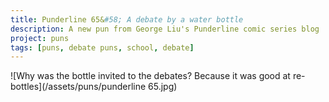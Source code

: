 ```yaml
---
title: Punderline 65&#58; A debate by a water bottle 
description: A new pun from George Liu's Punderline comic series blog
project: puns
tags: [puns, debate puns, school, debate]
---
```


![Why was the bottle invited to the debates? Because it was good at re-bottles](/assets/puns/punderline 65.jpg)
